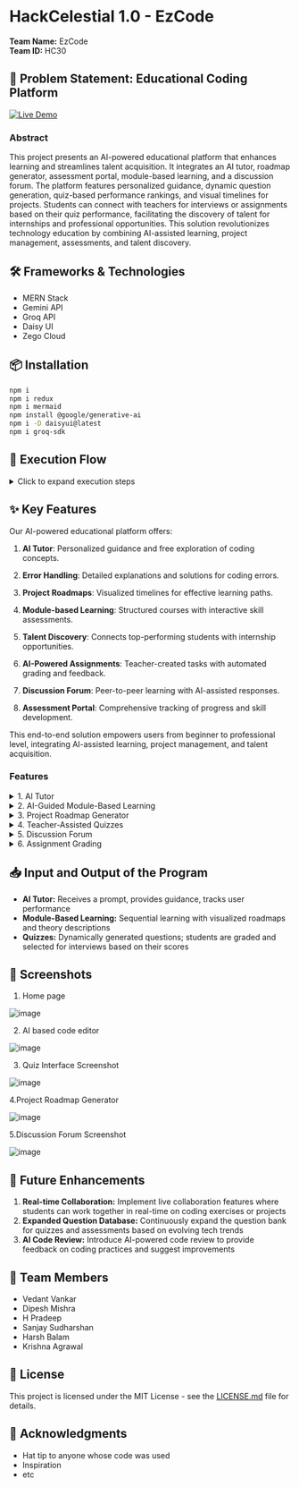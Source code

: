 # HackCelestial 1.0 - EzCode

**Team Name:** EzCode  
**Team ID:** HC30  

## 🚀 Problem Statement: Educational Coding Platform

[![Live Demo](https://img.shields.io/badge/demo-live-green.svg)](https://hc-front.vercel.app/)


### Abstract

This project presents an AI-powered educational platform that enhances learning and streamlines talent acquisition. It integrates an AI tutor, roadmap generator, assessment portal, module-based learning, and a discussion forum. The platform features personalized guidance, dynamic question generation, quiz-based performance rankings, and visual timelines for projects. Students can connect with teachers for interviews or assignments based on their quiz performance, facilitating the discovery of talent for internships and professional opportunities. This solution revolutionizes technology education by combining AI-assisted learning, project management, assessments, and talent discovery.

## 🛠️ Frameworks & Technologies

- MERN Stack
- Gemini API
- Groq API
- Daisy UI
- Zego Cloud

## 📦 Installation

```bash
npm i
npm i redux
npm i mermaid
npm install @google/generative-ai
npm i -D daisyui@latest
npm i groq-sdk
```

## 🚀 Execution Flow

<details>
<summary>Click to expand execution steps</summary>

1. Clone the repository:
   ```bash
   git clone <repository-url>
   ```

2. Navigate to the public directory and install dependencies:
   ```bash
   cd public
   npm i
   npm start
   ```

3. Navigate to the server directory and install dependencies:
   ```bash
   cd ..
   cd server
   npm i
   npm start
   ```

</details>

## ✨ Key Features

Our AI-powered educational platform offers:

1. **AI Tutor**: Personalized guidance and free exploration of coding concepts.

2. **Error Handling**: Detailed explanations and solutions for coding errors.

3. **Project Roadmaps**: Visualized timelines for effective learning paths.

4. **Module-based Learning**: Structured courses with interactive skill assessments.

5. **Talent Discovery**: Connects top-performing students with internship opportunities.

6. **AI-Powered Assignments**: Teacher-created tasks with automated grading and feedback.

7. **Discussion Forum**: Peer-to-peer learning with AI-assisted responses.

8. **Assessment Portal**: Comprehensive tracking of progress and skill development.

This end-to-end solution empowers users from beginner to professional level, integrating AI-assisted learning, project management, and talent acquisition.

###  Features

<details>
<summary>1. AI Tutor</summary>

- Receives a user question as a prompt
- Uses Gemini API to search for a solution
- Returns step-by-step guidance
- Provides error descriptions and solutions
- Tracks the time it takes for users to execute the program correctly

</details>

<details>
<summary>2. AI-Guided Module-Based Learning</summary>

- Extracts questions from lab manuals
- Offers sequential learning
- Includes a "Read Theory" option to view detailed notes and explanations
- Generates visualized roadmaps for better topic understanding

</details>

<details>
<summary>3. Project Roadmap Generator</summary>

- Receives project-related questions from users
- Uses Gemini API and Mermaid to create and display a visualized roadmap

</details>

<details>
<summary>4. Teacher-Assisted Quizzes</summary>

- Dynamic question generation for quizzes
- Students receive scores based on performance
- Teachers can select students based on scores to organize interviews or assignments

</details>

<details>
<summary>5. Discussion Forum</summary>

- A space for students to discuss errors or ask questions
- Other users or AI can provide answers
- Facilitates peer learning and collaboration

</details>

<details>
<summary>6. Assignment Grading</summary>

- Teachers can generate assignments and have the AI tutor grade them
- Performance is evaluated and feedback is provided

</details>

## 📥 Input and Output of the Program

- **AI Tutor:** Receives a prompt, provides guidance, tracks user performance
- **Module-Based Learning:** Sequential learning with visualized roadmaps and theory descriptions
- **Quizzes:** Dynamically generated questions; students are graded and selected for interviews based on their scores

## 📸 Screenshots
1. Home page

![image](https://github.com/user-attachments/assets/dbd8f77f-59f1-4e40-8061-24e74f183aa8)


2. AI based code editor
   
![image](https://github.com/user-attachments/assets/d917f7f7-b199-4a88-b6e4-1e6d70c072b8)

3. Quiz Interface Screenshot
   
![image](https://github.com/user-attachments/assets/8d5c2a00-c14f-44c2-ba88-a7f456f580d1)

4.Project Roadmap Generator

![image](https://github.com/user-attachments/assets/18e12cff-707a-47b0-bc98-47e9fa2ab816)

5.Discussion Forum Screenshot

![image](https://github.com/user-attachments/assets/659cd774-67ad-40d3-8e70-d6a627dbfa82)


## 🔮 Future Enhancements

1. **Real-time Collaboration:** Implement live collaboration features where students can work together in real-time on coding exercises or projects
2. **Expanded Question Database:** Continuously expand the question bank for quizzes and assessments based on evolving tech trends
3. **AI Code Review:** Introduce AI-powered code review to provide feedback on coding practices and suggest improvements

## 👥 Team Members

- Vedant Vankar
- Dipesh Mishra
- H Pradeep
- Sanjay Sudharshan
- Harsh Balam
- Krishna Agrawal

## 📄 License

This project is licensed under the MIT License - see the [LICENSE.md](LICENSE.md) file for details.

## 🙏 Acknowledgments

- Hat tip to anyone whose code was used
- Inspiration
- etc
